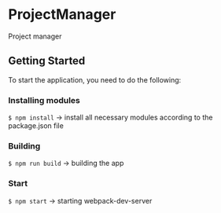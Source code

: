 # ProjectManager

Project manager

## Getting Started

To start the application, you need to do the following:

### Installing modules

``` $ npm install ```     -> install all necessary modules according to the package.json file

### Building

``` $ npm run build ```   -> building the app

### Start

``` $ npm start ```       -> starting webpack-dev-server